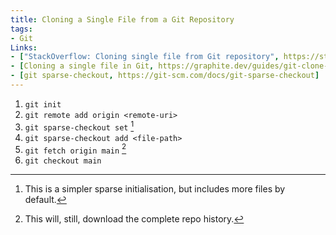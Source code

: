 ```yaml
---
title: Cloning a Single File from a Git Repository
tags:
- Git
Links:
- ["StackOverflow: Cloning single file from Git repository", https://stackoverflow.com/a/78875479]
- [Cloning a single file in Git, https://graphite.dev/guides/git-clone-single-file]
- [git sparse-checkout, https://git-scm.com/docs/git-sparse-checkout]
---
```

1. ```git init```
2. ```git remote add origin <remote-uri>```
3. ```git sparse-checkout set``` [^1]
4. ```git sparse-checkout add <file-path>```
5. ```git fetch origin main``` [^2]
6. ```git checkout main```

[^1]: This is a simpler sparse initialisation, but includes more files by default.
[^2]: This will, still, download the complete repo history.

